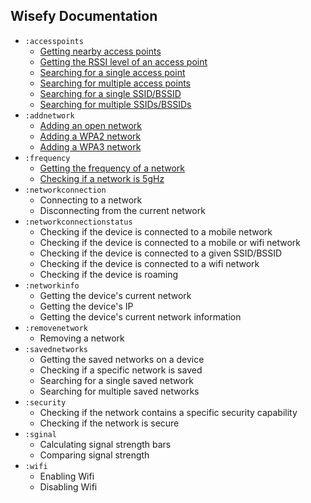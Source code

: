 ## Wisefy Documentation

- `:accesspoints`
  - [Getting nearby access points](/documentation/accesspoints/getting-nearby-access-points.md)
  - [Getting the RSSI level of an access point](/documentation/accesspoints/getting-rssi-level-of-an-access-point.md)
  - [Searching for a single access point](/documentation/accesspoints/searching-for-a-single-access-point.md)
  - [Searching for multiple access points](/documentation/accesspoints/searching-for-multiple-access-points.md)
  - [Searching for a single SSID/BSSID](/documentation/accesspoints/searching-for-a-single-ssid-or-bssid.md)
  - [Searching for multiple SSIDs/BSSIDs](/documentation/accesspoints/searching-for-multiple-ssids-or-bssids.md)
- `:addnetwork`
  - [Adding an open network](/documentation/addnetwork/adding-an-open-network.md)
  - [Adding a WPA2 network](/documentation/addnetwork/adding-a-wpa2-network.md)
  - [Adding a WPA3 network](/documentation/addnetwork/adding-a-wpa3-network.md)
- `:frequency`
  - [Getting the frequency of a network](/documentation/frequency/getting-the-frequency-of-a-network.md)
  - [Checking if a network is 5gHz](/documentation/frequency/checking-if-a-network-if-5gHz.md)
- `:networkconnection`
  - Connecting to a network
  - Disconnecting from the current network
- `:networkconnectionstatus`
  - Checking if the device is connected to a mobile network
  - Checking if the device is connected to a mobile or wifi network
  - Checking if the device is connected to a given SSID/BSSID
  - Checking if the device is connected to a wifi network
  - Checking if the device is roaming
- `:networkinfo`
  - Getting the device's current network
  - Getting the device's IP
  - Getting the device's current network information
- `:removenetwork`
  - Removing a network
- `:savednetworks`
  - Getting the saved networks on a device
  - Checking if a specific network is saved
  - Searching for a single saved network
  - Searching for multiple saved networks
- `:security`
  - Checking if the network contains a specific security capability
  - Checking if the network is secure
- `:sginal`
  - Calculating signal strength bars
  - Comparing signal strength
- `:wifi`
  - Enabling Wifi
  - Disabling Wifi